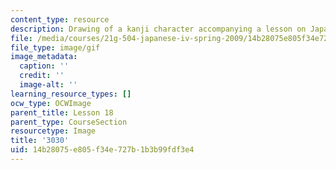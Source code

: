 ```yaml
---
content_type: resource
description: Drawing of a kanji character accompanying a lesson on Japanese.
file: /media/courses/21g-504-japanese-iv-spring-2009/14b28075e805f34e727b1b3b99fdf3e4_3030.gif
file_type: image/gif
image_metadata:
  caption: ''
  credit: ''
  image-alt: ''
learning_resource_types: []
ocw_type: OCWImage
parent_title: Lesson 18
parent_type: CourseSection
resourcetype: Image
title: '3030'
uid: 14b28075-e805-f34e-727b-1b3b99fdf3e4
---
```

